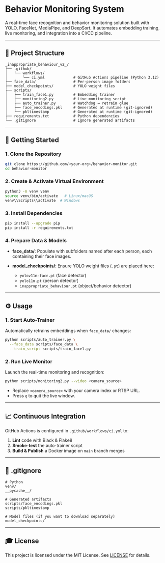 # Behavior Monitoring System

A real-time face recognition and behavior monitoring solution built with YOLO, FaceNet, MediaPipe, and DeepSort. It automates embedding training, live monitoring, and integration into a CI/CD pipeline.

---

## 📂 Project Structure

```
_inappropriate_behaviour_v2_/
├── .github/
│   └── workflows/
│       └── ci.yml             # GitHub Actions pipeline (Python 3.12)
├── face_data/                 # Per-person image folders
├── model_checkpoints/         # YOLO weight files
├── scripts/
│   ├── train_face1.py         # Embedding trainer
│   ├── monitoring2.py         # Live monitoring script
│   ├── auto_trainer.py        # Watchdog → retrain glue
│   ├── face_encodings.pkl     # Generated at runtime (git-ignored)
│   └── pkltimestamp           # Generated at runtime (git-ignored)
├── requirements.txt           # Python dependencies
└── .gitignore                 # Ignore generated artifacts
```

---

## 🚀 Getting Started

### 1. Clone the Repository

```bash
git clone https://github.com/<your-org>/behavior-monitor.git
cd behavior-monitor
```

### 2. Create & Activate Virtual Environment

```bash
python3 -m venv venv
source venv/bin/activate   # Linux/macOS
venv\\Scripts\\activate  # Windows
```

### 3. Install Dependencies

```bash
pip install --upgrade pip
pip install -r requirements.txt
```

### 4. Prepare Data & Models

* **face\_data/**: Populate with subfolders named after each person, each containing their face images.
* **model\_checkpoints/**: Ensure YOLO weight files (`.pt`) are placed here:

  * `yolov11n-face.pt` (face detector)
  * `yolo11n.pt` (person detector)
  * `inappropriate_behaviour.pt` (object/behavior detector)

---

## ⚙️ Usage

### 1. Start Auto-Trainer

Automatically retrains embeddings when `face_data/` changes:

```bash
python scripts/auto_trainer.py \
  --face_data scripts/face_data \
  --train_script scripts/train_face1.py
```

### 2. Run Live Monitor

Launch the real-time monitoring and recognition:

```bash
python scripts/monitoring2.py --video <camera_source>
```

* Replace `<camera_source>` with your camera index or RTSP URL.
* Press `q` to quit the live window.

---

## 📈 Continuous Integration

GitHub Actions is configured in `.github/workflows/ci.yml` to:

1. **Lint** code with Black & Flake8
2. **Smoke-test** the auto-trainer script
3. **Build & Publish** a Docker image on `main` branch merges

---

## 📝 .gitignore

```gitignore
# Python
venv/
__pycache__/

# Generated artifacts
scripts/face_encodings.pkl
scripts/pkltimestamp

# Model files (if you want to download separately)
model_checkpoints/
```

---

## 🎓 License

This project is licensed under the MIT License. See [LICENSE](LICENSE) for details.
